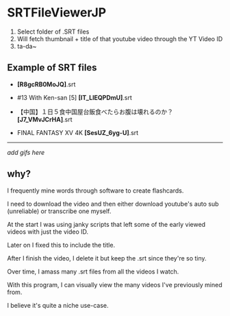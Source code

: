 # SRTFileViewerJP

1. Select folder of .SRT files
2. Will fetch thumbnail + title of that youtube video through the YT Video ID
3. ta-da~

## Example of SRT files

- **[R8gcRB0MoJQ]**.srt

- #13 With Ken-san [5]  **[IT_LlEQPDmU]**.srt

- 【中国】１日５食中国屋台飯食べたらお腹は壊れるのか？ **[J7_VMvJCrHA]**.srt

- FINAL FANTASY XV   4K **[SesUZ_6yg-U]**.srt

----
_add gifs here_



## why?

I frequently mine words through software to create flashcards. 

I need to download the video and then either download youtube's auto sub (unreliable) or transcribe one myself.

At the start I was using janky scripts that left some of the early viewed videos with just the video ID. 

Later on I fixed this to include the title.

After I finish the video, I delete it but keep the .srt since they're so tiny. 

Over time, I amass many .srt files from all the videos I watch.

With this program, I can visually view the many videos I've previously mined from.

I believe it's quite a niche use-case.




